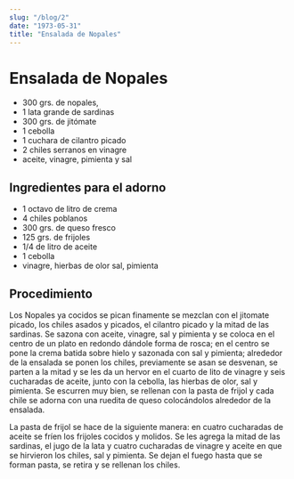 ```yaml
---
slug: "/blog/2"
date: "1973-05-31"
title: "Ensalada de Nopales"
---
```


# Ensalada de Nopales 

- 300 grs. de nopales, 
- 1 lata grande de sardinas 
- 300 grs. de jitómate 
- 1 cebolla
- 1 cuchara de cilantro picado 
- 2 chiles serranos en vinagre 
- aceite, vinagre, pimienta y sal 

## Ingredientes para el adorno 

- 1 octavo de litro de crema 
- 4 chiles poblanos 
- 300 grs. de queso fresco 
- 125 grs. de frijoles
- 1/4 de litro de aceite 
- 1 cebolla 
- vinagre, hierbas de olor sal, pimienta 

## Procedimiento 

Los Nopales ya cocidos se pican finamente se mezclan con el jitomate picado, los chiles asados y picados, el cilantro picado y la mitad de las sardinas. Se sazona con aceite, vinagre, sal y pimienta y se coloca en el centro de un plato en redondo dándole forma de rosca; en el centro se pone la crema batida sobre hielo y sazonada con sal y pimienta; alrededor de la ensalada se ponen los chiles, previamente se asan se desvenan, se parten a la mitad y se les da un hervor en el cuarto de lito de vinagre y seis cucharadas de aceite, junto con la cebolla, las hierbas de olor, sal y pimienta. Se escurren muy bien, se rellenan con la pasta de frijol y cada chile se adorna con una ruedita de queso colocándolos alrededor de la ensalada. 

La pasta de frijol se hace de la siguiente manera: en cuatro cucharadas de aceite se fríen los frijoles cocidos y molidos. Se les agrega la mitad de las sardinas, el jugo de la lata y cuatro cucharadas de vinagre y aceite en que se hirvieron los chiles, sal y pimienta. Se dejan el fuego hasta que se forman pasta, se retira y se rellenan los chiles.
